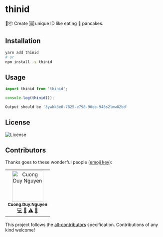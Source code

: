 # thinid

🚀📦 Create 🆔 unique ID like eating 🥞 pancakes.

## Installation

```sh
yarn add thinid
# or
npm install -s thinid
```

## Usage

```javascript
import thinid from 'thinid';

console.log(thinid());
```

```sh
Output should be '3ywbk3e0-7825-e798-90ee-948s2lmw82bd'
```

## License

![License](https://img.shields.io/github/license/cuongw/thinid.svg?style=flat-square)

## Contributors

Thanks goes to these wonderful people ([emoji key](https://allcontributors.org/docs/en/emoji-key)):

<!-- ALL-CONTRIBUTORS-LIST:START - Do not remove or modify this section -->
<!-- prettier-ignore -->
<table><tr><td align="center"><a href="http://cuongw.me"><img src="https://avatars0.githubusercontent.com/u/34389409?v=4" width="100px;" alt="Cuong Duy Nguyen"/><br /><sub><b>Cuong Duy Nguyen</b></sub></a><br /><a href="https://github.com/cuongw/thinid/commits?author=cuongw" title="Code">💻</a> <a href="https://github.com/cuongw/thinid/commits?author=cuongw" title="Documentation">📖</a> <a href="https://github.com/cuongw/thinid/commits?author=cuongw" title="Tests">⚠️</a> <a href="#review-cuongw" title="Reviewed Pull Requests">👀</a></td></tr></table>

<!-- ALL-CONTRIBUTORS-LIST:END -->

This project follows the [all-contributors](https://github.com/all-contributors/all-contributors) specification. Contributions of any kind welcome!
